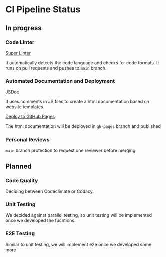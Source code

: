 # CI Pipeline Status

## In progress
### Code Linter
[Super Linter](https://github.com/marketplace/actions/super-linter)

It automatically detects the code language and checks for code formats.
It runs on pull requests and pushes to `main` branch.

### Automated Documentation and Deployment
[JSDoc](https://github.com/marketplace/actions/jsdoc-action)

It uses comments in JS files to create a html documentation based on website templates. 

[Deploy to GitHub Pages](https://github.com/marketplace/actions/deploy-to-github-pages)

The html documentation will be deployed in `gh-pages` branch and published

### Personal Reviews
`main` branch protection to request one reviewer before merging.

## Planned

### Code Quality
Deciding between Codeclimate or Codacy.

### Unit Testing
We decided against parallel testing, so unit testing will be implemented once we developed the fucntions.

### E2E Testing
Similar to unit testing, we will implement e2e once we developed some more